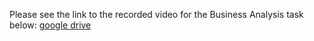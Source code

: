 Please see the link to the recorded video for the Business Analysis task below:
[google drive](https://drive.google.com/file/d/1n9sauEXVcmmW64HVciWpo9vm6SX36q-p/view?usp=sharing)